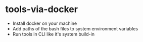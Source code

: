 # tools-via-docker  
- Install docker on your machine
- Add paths of the bash files to system environment variables
- Run tools in CLI like it's system build-in
